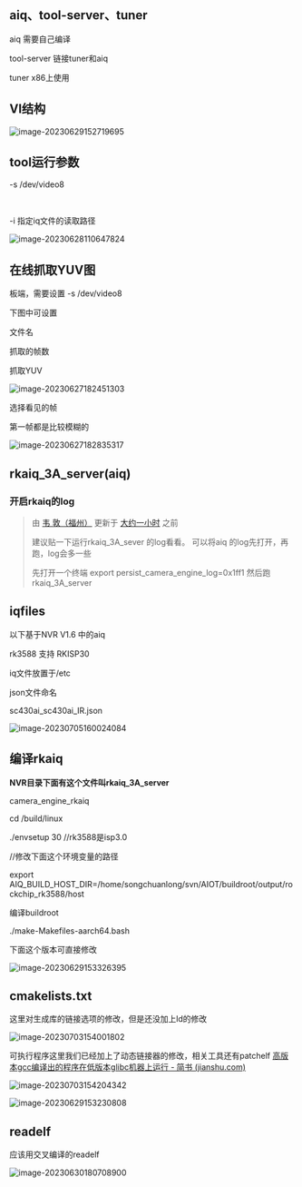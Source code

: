 ## aiq、tool-server、tuner

aiq 需要自己编译

tool-server 链接tuner和aiq

tuner x86上使用 

## VI结构

![image-20230629152719695](image/RKISP.assets/image-20230629152719695-1688023892530-4.png)

## tool运行参数

-s  /dev/video8


​	

-i 指定iq文件的读取路径

![image-20230628110647824](image/RKISP.assets/image-20230628110647824-1688023907978-7.png)



## 在线抓取YUV图

板端，需要设置 -s /dev/video8

下图中可设置

文件名

抓取的帧数

抓取YUV

![image-20230627182451303](image/RKISP.assets/image-20230627182451303.png)

选择看见的帧

第一帧都是比较模糊的

![image-20230627182835317](image/RKISP.assets/image-20230627182835317.png)

## rkaiq_3A_server(aiq)

### 开启rkaiq的log

> 由 [韦 敦（福州）](https://redmine.rock-chips.com/users/3021) 更新于 [大约一小时](https://redmine.rock-chips.com/projects/fae/activity?from=2023-07-05) 之前
>
> 建议贴一下运行rkaiq_3A_sever 的log看看。
> 可以将aiq 的log先打开，再跑，log会多一些
>
> 先打开一个终端
> export persist_camera_engine_log=0x1ff1
> 然后跑rkaiq_3A_server



## iqfiles

以下基于NVR V1.6 中的aiq

rk3588 支持 RKISP30

iq文件放置于/etc

json文件命名

sc430ai_sc430ai_IR.json

![image-20230705160024084](image/RKISP.assets/image-20230705160024084.png)































## 编译rkaiq

**NVR目录下面有这个文件叫rkaiq_3A_server**

camera_engine_rkaiq 

cd /build/linux

./envsetup 30 //rk3588是isp3.0

//修改下面这个环境变量的路径

export AIQ_BUILD_HOST_DIR=/home/songchuanlong/svn/AIOT/buildroot/output/rockchip_rk3588/host

编译buildroot

./make-Makefiles-aarch64.bash

下面这个版本可直接修改

![image-20230629153326395](image/RKISP.assets/image-20230629153326395.png)



## cmakelists.txt

这里对生成库的链接选项的修改，但是还没加上ld的修改

![image-20230703154001802](image/RKISP.assets/image-20230703154001802.png)

可执行程序这里我们已经加上了动态链接器的修改，相关工具还有patchelf [高版本gcc编译出的程序在低版本glibc机器上运行 - 简书 (jianshu.com)](https://www.jianshu.com/p/77d7f7dc93b3)

![image-20230703154204342](image/RKISP.assets/image-20230703154204342.png)









![image-20230629153230808](image/RKISP.assets/image-20230629153230808.png)

## readelf

应该用交叉编译的readelf

![image-20230630180708900](image/RKISP.assets/image-20230630180708900.png)

